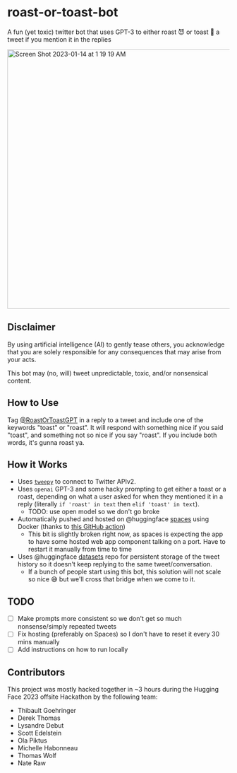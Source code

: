 # roast-or-toast-bot

A fun (yet toxic) twitter bot that uses GPT-3 to either roast 😈 or toast 🥂 a tweet if you mention it in the replies

<img width="587" alt="Screen Shot 2023-01-14 at 1 19 19 AM" src="https://user-images.githubusercontent.com/32437151/212440593-330efca7-1e88-46c8-a04b-c92aa70a9807.png">

## Disclaimer

By using artificial intelligence (AI) to gently tease others, you acknowledge that you are solely responsible for any consequences that may arise from your acts.

This bot may (no, will) tweet unpredictable, toxic, and/or nonsensical content.

## How to Use

Tag [@RoastOrToastGPT](https://twitter.com/RoastOrToastGPT) in a reply to a tweet and include one of the keywords "toast" or "roast". It will respond with something nice if you said "toast", and something not so nice if you say "roast". If you include both words, it's gunna roast ya.

## How it Works

- Uses [`tweepy`](https://docs.tweepy.org/en/stable/) to connect to Twitter APIv2.
- Uses `openai` GPT-3 and some hacky prompting to get either a toast or a roast, depending on what a user asked for when they mentioned it in a reply (literally `if 'roast' in text` then `elif 'toast' in text`).
  - TODO: use open model so we don't go broke
- Automatically pushed and hosted on @huggingface [spaces](https://hf.co/spaces) using Docker (thanks to [this GitHub action](https://github.com/nateraw/huggingface-sync-action))
  - This bit is slightly broken right now, as spaces is expecting the app to have some hosted web app component talking on a port. Have to restart it manually from time to time
- Uses @huggingface [datasets](https://hf.co/datasets) repo for persistent storage of the tweet history so it doesn't keep replying to the same tweet/conversation.
  - If a bunch of people start using this bot, this solution will not scale so nice 😅 but we'll cross that bridge when we come to it.

## TODO

- [ ] Make prompts more consistent so we don't get so much nonsense/simply repeated tweets
- [ ] Fix hosting (preferably on Spaces) so I don't have to reset it every 30 mins manually
- [ ] Add instructions on how to run locally

## Contributors

This project was mostly hacked together in ~3 hours during the Hugging Face 2023 offsite Hackathon by the following team:

- Thibault Goehringer
- Derek Thomas
- Lysandre Debut
- Scott Edelstein
- Ola Piktus
- Michelle Habonneau
- Thomas Wolf
- Nate Raw
